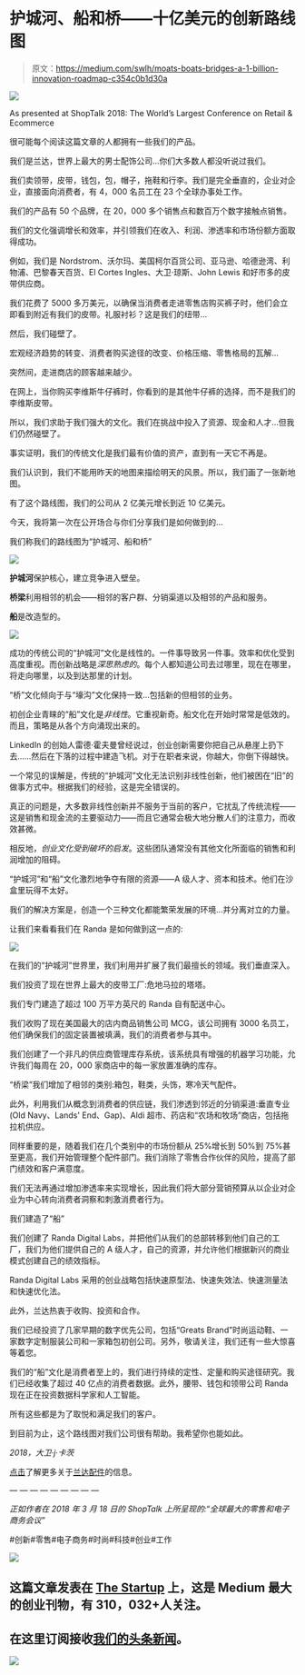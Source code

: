 # 护城河、船和桥——十亿美元的创新路线图

> 原文：<https://medium.com/swlh/moats-boats-bridges-a-1-billion-innovation-roadmap-c354c0b1d30a>

![](img/0d7eb1c509018c0bec1064667f95a399.png)

As presented at ShopTalk 2018: The World’s Largest Conference on Retail & Ecommerce

很可能每个阅读这篇文章的人都拥有一些我们的产品。

我们是兰达，世界上最大的男士配饰公司…你们大多数人都没听说过我们。

我们卖领带，皮带，钱包，包，帽子，拖鞋和行李。我们是完全垂直的，企业对企业，直接面向消费者，有 4，000 名员工在 23 个全球办事处工作。

我们的产品有 50 个品牌，在 20，000 多个销售点和数百万个数字接触点销售。

我们的文化强调增长和效率，并引领我们在收入、利润、渗透率和市场份额方面取得成功。

例如，我们是 Nordstrom、沃尔玛、美国柯尔百货公司、亚马逊、哈德逊湾、利物浦、巴黎春天百货、El Cortes Ingles、大卫·琼斯、John Lewis 和好市多的皮带供应商。

我们花费了 5000 多万美元，以确保当消费者走进零售店购买裤子时，他们会立即看到附近有我们的皮带。礼服衬衫？这是我们的纽带…

然后，我们碰壁了。

宏观经济趋势的转变、消费者购买途径的改变、价格压缩、零售格局的瓦解…

突然间，走进商店的顾客越来越少。

在网上，当你购买李维斯牛仔裤时，你看到的是其他牛仔裤的选择，而不是我们的李维斯皮带。

所以，我们求助于我们强大的文化。我们在挑战中投入了资源、现金和人才…但我们仍然碰壁了。

事实证明，我们的传统文化是我们最有价值的资产，直到有一天它不再是。

我们认识到，我们不能用昨天的地图来描绘明天的风景。所以，我们画了一张新地图。

有了这个路线图，我们的公司从 2 亿美元增长到近 10 亿美元。

今天，我将第一次在公开场合与你们分享我们是如何做到的…

我们称我们的路线图为“护城河、船和桥”

![](img/dc5768b3a322fc43bf7a71b104f66853.png)

**护城河**保护核心，建立竞争进入壁垒。

**桥梁**利用相邻的机会——相邻的客户群、分销渠道以及相邻的产品和服务。

**船**是改造型的。

![](img/d030502f5578c292a19b864c02c8dc45.png)

成功的传统公司的“护城河”文化是线性的。一件事导致另一件事。效率和优化受到高度重视。而创新战略是*深思熟虑的*。每个人都知道公司去过哪里，现在在哪里，将走向哪里，以及到达那里的计划。

“桥”文化倾向于与“壕沟”文化保持一致…包括新的但相邻的业务。

初创企业青睐的“船”文化是*非线性*。它重视新奇。船文化在开始时常常是低效的。而且，策略是从各个方向涌现出来的。

LinkedIn 的创始人雷德·霍夫曼曾经说过，创业创新需要你把自己从悬崖上扔下去……然后在下落的过程中建造飞机。对于在职者来说，你越大，你倒下得越快。

一个常见的误解是，传统的“护城河”文化无法识别非线性创新，他们被困在“旧”的做事方式中。根据我们的经验，这是完全错误的。

真正的问题是，大多数非线性创新并不服务于当前的客户，它扰乱了传统流程——这是销售和现金流的主要驱动力——而且它通常会极大地分散人们的注意力，而收效甚微。

相反地，*创业文化受到破坏的启发*。这些团队通常没有其他文化所面临的销售和利润增加的阻碍。

“护城河”和“船”文化激烈地争夺有限的资源——A 级人才、资本和技术。他们在沙盒里玩得不太好。

我们的解决方案是，创造一个三种文化都能繁荣发展的环境…并分离对立的力量。

让我们来看看我们在 Randa 是如何做到这一点的:

![](img/e7a6af7b0dfd4d9b30a2b3b63234ebe4.png)

在我们的“护城河”世界里，我们利用并扩展了我们最擅长的领域。我们垂直深入。

我们投资了现在世界上最大的皮带工厂:危地马拉的塔塔。

我们专门建造了超过 100 万平方英尺的 Randa 自有配送中心。

我们收购了现在美国最大的店内商品销售公司 MCG，该公司拥有 3000 名员工，他们确保我们的固定装置被填满，我们的消费者参与其中。

我们创建了一个非凡的供应商管理库存系统，该系统具有增强的机器学习功能，允许我们每周在 20，000 家商店中的每一家放置准确的库存。

“桥梁”我们增加了相邻的类别:箱包，鞋类，头饰，寒冷天气配件。

此外，利用我们从概念到消费者的供应链，我们渗透到邻近的分销渠道:垂直专业(Old Navy、Lands' End、Gap)、Aldi 超市、药店和“农场和牧场”商店，包括拖拉机供应。

同样重要的是，随着我们在几个类别中的市场份额从 25%增长到 50%到 75%甚至更高，我们开始管理整个配件部门。我们消除了零售合作伙伴的风险，提高了部门绩效和客户满意度。

我们无法再通过增加渗透率来实现增长，因此我们将大部分营销预算从以企业对企业为中心转向消费者洞察和刺激消费者行为。

我们建造了“船”

我们创建了 Randa Digital Labs，并把他们从我们的总部转移到他们自己的工厂，我们为他们提供自己的 A 级人才，自己的资源，并允许他们根据新兴的商业模式创建自己的绩效指标。

Randa Digital Labs 采用的创业战略包括快速原型法、快速失效法、快速测量法和快速优化法。

此外，兰达热衷于收购、投资和合作。

我们已经投资了几家早期的数字优先公司，包括“Greats Brand”时尚运动鞋、一家数字定制服装公司和一家箱包初创公司。另外，敬请关注，我们还有一些大惊喜等着您。

我们的“船”文化是消费者至上的，我们进行持续的定性、定量和购买途径研究。我们已经收集了超过 40 亿点的消费者数据。此外，腰带、钱包和领带公司 Randa 现在正在投资数据科学家和人工智能。

所有这些都是为了取悦和满足我们的客户。

到目前为止，这个路线图对我们公司很有帮助。我希望你也能如此。

*2018，大卫·j·卡茨*

[点击](http://www.randa.net)了解更多关于[兰达配件](http://www.randa.net)的信息。

— — — — — — — — —

*正如作者在 2018 年 3 月 18 日的 ShopTalk 上所呈现的:“全球最大的零售和电子商务会议”*

#创新#零售#电子商务#时尚#科技#创业#工作

[![](img/308a8d84fb9b2fab43d66c117fcc4bb4.png)](https://medium.com/swlh)

## 这篇文章发表在 [The Startup](https://medium.com/swlh) 上，这是 Medium 最大的创业刊物，有 310，032+人关注。

## 在这里订阅接收[我们的头条新闻](http://growthsupply.com/the-startup-newsletter/)。

[![](img/b0164736ea17a63403e660de5dedf91a.png)](https://medium.com/swlh)